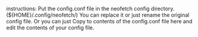 instructions: 
Put the config.conf file in the neofetch config directory. (${HOME}/.config/neofetch/)
You can replace it or just rename the original config file.
Or you can just Copy to contents of the config.conf file here and edit the contents of your config file.
